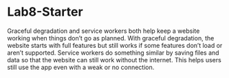 # Lab8-Starter

Graceful degradation and service workers both help keep a website working when things don’t go as planned. With graceful degradation, the website starts with full features but still works if some features don’t load or aren’t supported. Service workers do something similar by saving files and data so that the website can still work without the internet. This helps users still use the app even with a weak or no connection.

